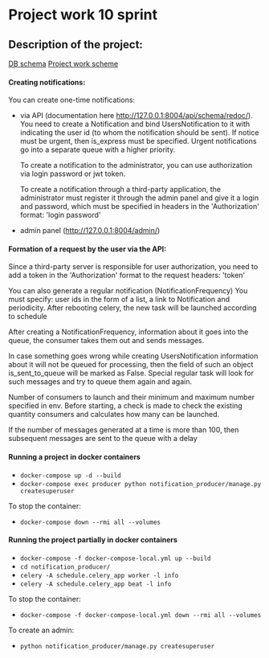 # Project work 10 sprint

## Description of the project:
[DB schema](schemas%2Fnotification_models_schema.plantuml)
[Project work scheme](schemas%2Fschema.plantuml)

#### Creating notifications:
You can create one-time notifications:
- via API (documentation here http://127.0.0.1:8004/api/schema/redoc/).
   You need to create a Notification and bind UsersNotification to it with
   indicating the user id (to whom the notification should be sent). If notice
   must be urgent, then is_express must be specified. Urgent
   notifications go into a separate queue with a higher priority.

   To create a notification to the administrator, you can use authorization
   via login password or jwt token.
  
   To create a notification through a third-party application, the administrator must
   register it through the admin panel and give it a login and password,
   which must be specified in headers in the 'Authorization' format: 'login password'

- admin panel (http://127.0.0.1:8004/admin/)

#### Formation of a request by the user via the API:
   Since a third-party server is responsible for user authorization,
   you need to add a token in the 'Authorization' format to the request headers: 'token'


You can also generate a regular notification (NotificationFrequency)
You must specify: user ids in the form of a list, a link to Notification and
periodicity.
After rebooting celery, the new task will be launched according to schedule

After creating a NotificationFrequency, information about it goes into the queue,
the consumer takes them out and sends messages.

In case something goes wrong while creating UsersNotification
information about it will not be queued for processing, then the field of such an object
is_sent_to_queue will be marked as False. Special regular task
will look for such messages and try to queue them again and
again.

Number of consumers to launch and their minimum and maximum number
specified in env. Before starting, a check is made to check the existing quantity
consumers and calculates how many can be launched.

If the number of messages generated at a time is more than 100, then subsequent
messages are sent to the queue with a delay


#### Running a project in docker containers

* `docker-compose up -d --build`
* `docker-compose exec producer python notification_producer/manage.py createsuperuser`

To stop the container:

* `docker-compose down --rmi all --volumes`


#### Running the project partially in docker containers

* `docker-compose -f docker-compose-local.yml up --build`
* `cd notification_producer/`
* `celery -A schedule.celery_app worker -l info`
* `celery -A schedule.celery_app beat -l info`

To stop the container:

* `docker-compose -f docker-compose-local.yml down --rmi all --volumes`


To create an admin:
* `python notification_producer/manage.py createsuperuser`
